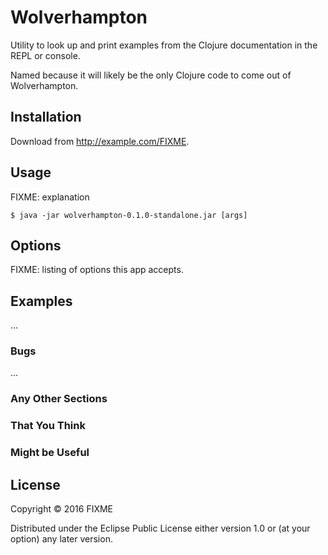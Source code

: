# Wolverhampton

Utility to look up and print examples from the Clojure documentation in the REPL or console.

Named because it will likely be the only Clojure code to come out of Wolverhampton.

## Installation

Download from http://example.com/FIXME.

## Usage

FIXME: explanation

    $ java -jar wolverhampton-0.1.0-standalone.jar [args]

## Options

FIXME: listing of options this app accepts.

## Examples

...

### Bugs

...

### Any Other Sections
### That You Think
### Might be Useful

## License

Copyright © 2016 FIXME

Distributed under the Eclipse Public License either version 1.0 or (at
your option) any later version.

